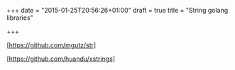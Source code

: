 +++
date = "2015-01-25T20:56:26+01:00"
draft = true
title = "String golang libraries"

+++

[https://github.com/mgutz/str]

[https://github.com/huandu/xstrings]
